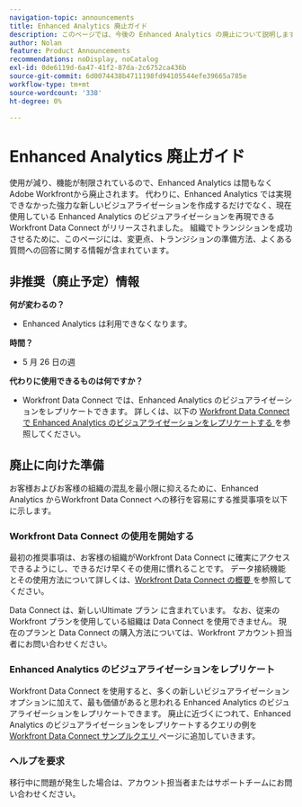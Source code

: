 ```yaml
---
navigation-topic: announcements
title: Enhanced Analytics 廃止ガイド
description: このページでは、今後の Enhanced Analytics の廃止について説明します。
author: Nolan
feature: Product Announcements
recommendations: noDisplay, noCatalog
exl-id: 0de6119d-6a47-41f2-87da-2c6752ca436b
source-git-commit: 6d0074438b4711198fd94105544efe39665a785e
workflow-type: tm+mt
source-wordcount: '338'
ht-degree: 0%

---
```


# Enhanced Analytics 廃止ガイド

使用が減り、機能が制限されているので、Enhanced Analytics は間もなくAdobe Workfrontから廃止されます。 代わりに、Enhanced Analytics では実現できなかった強力な新しいビジュアライゼーションを作成するだけでなく、現在使用している Enhanced Analytics のビジュアライゼーションを再現できるWorkfront Data Connect がリリースされました。 組織でトランジションを成功させるために、このページには、変更点、トランジションの準備方法、よくある質問への回答に関する情報が含まれています。

## 非推奨（廃止予定）情報

**何が変わるの？**

* Enhanced Analytics は利用できなくなります。

**時間？**

* 5 月 26 日の週

**代わりに使用できるものは何ですか？**

* Workfront Data Connect では、Enhanced Analytics のビジュアライゼーションをレプリケートできます。 詳しくは、以下の [Workfront Data Connect で Enhanced Analytics のビジュアライゼーションをレプリケートする ](#replicate-enhanced-analytics-visualizations-in-workfront-data-connect) を参照してください。

## 廃止に向けた準備

お客様およびお客様の組織の混乱を最小限に抑えるために、Enhanced Analytics からWorkfront Data Connect への移行を容易にする推奨事項を以下に示します。

### Workfront Data Connect の使用を開始する

最初の推奨事項は、お客様の組織がWorkfront Data Connect に確実にアクセスできるようにし、できるだけ早くその使用に慣れることです。 データ接続機能とその使用方法について詳しくは、[Workfront Data Connect の概要 ](/help/quicksilver/reports-and-dashboards/data-lake/data-lake-overview.md) を参照してください。

Data Connect は、新しいUltimate プラン <!--, and can be purchased as an add-on to the new Select and Prime plans--> に含まれています。 なお、従来のWorkfront プランを使用している組織は Data Connect を使用できません。 現在のプランと Data Connect の購入方法については、Workfront アカウント担当者にお問い合わせください。

### Enhanced Analytics のビジュアライゼーションをレプリケート

Workfront Data Connect を使用すると、多くの新しいビジュアライゼーションオプションに加えて、最も価値があると思われる Enhanced Analytics のビジュアライゼーションをレプリケートできます。 廃止に近づくにつれて、Enhanced Analytics のビジュアライゼーションをレプリケートするクエリの例を [Workfront Data Connect サンプルクエリ ](/help/quicksilver/reports-and-dashboards/data-lake/basic-query-examples.md) ページに追加していきます。

<!--Use the queries in the articles below to create data visualizations similar to those in Enhanced Analytics:


* [KPI queries](/help/quicksilver/reports-and-dashboards/data-lake/enhanced-analytics-queries/kpi-queries.md)

Coming soon:

* Flight plan queries
* Project activities queries
* Project treemap queries
* People queries


* [Flight plan queries](/help/quicksilver/reports-and-dashboards/data-lake/enhanced-analytics-queries/flight-plan-queries.md)
* [Project activities queries](/help/quicksilver/reports-and-dashboards/data-lake/enhanced-analytics-queries/project-activity-queries.md)
* [Project treemap queries](/help/quicksilver/reports-and-dashboards/data-lake/enhanced-analytics-queries/project-tree-map-queries.md) 
* [People queries](/help/quicksilver/reports-and-dashboards/data-lake/enhanced-analytics-queries/people-queries.md)
-->

### ヘルプを要求

移行中に問題が発生した場合は、アカウント担当者またはサポートチームにお問い合わせください。

<!--
## FAQ

+++ Will I be able to continue using Enhanced Analytics after the deprecation?

No, it will be completely removed from the application.
+++

+++ What do I do if my organization is on a legacy Workfront plan but I want to use Data Connect?

Contact your account representative about moving to one of the new Workfront plans.
+++
-->
